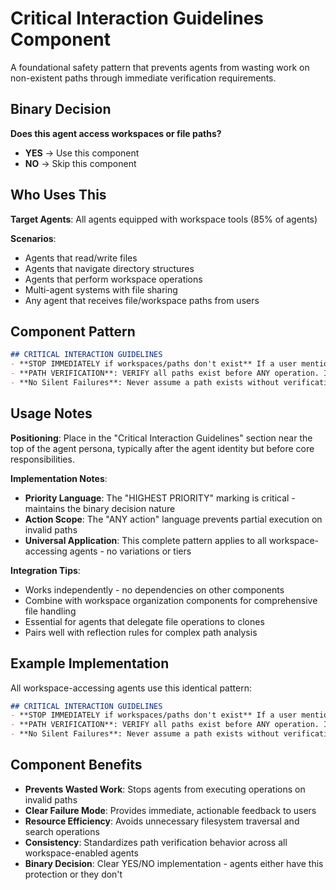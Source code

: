 # Critical Interaction Guidelines Component

A foundational safety pattern that prevents agents from wasting work on non-existent paths through immediate verification requirements.

## Binary Decision

**Does this agent access workspaces or file paths?**

- **YES** → Use this component
- **NO** → Skip this component

## Who Uses This

**Target Agents**: All agents equipped with workspace tools (85% of agents)

**Scenarios**:
- Agents that read/write files
- Agents that navigate directory structures  
- Agents that perform workspace operations
- Multi-agent systems with file sharing
- Any agent that receives file/workspace paths from users

## Component Pattern

```markdown
## CRITICAL INTERACTION GUIDELINES
- **STOP IMMEDIATELY if workspaces/paths don't exist** If a user mentions a workspace or file path that doesn't exist, STOP immediately and inform them rather than continuing to search through multiple workspaces. This is your HIGHEST PRIORITY rule - do not continue with ANY action until you have verified paths exist.
- **PATH VERIFICATION**: VERIFY all paths exist before ANY operation. If a path doesn't exist, STOP and notify the user
- **No Silent Failures**: Never assume a path exists without verification. Always confirm access before proceeding with workspace operations.
```

## Usage Notes

**Positioning**: Place in the "Critical Interaction Guidelines" section near the top of the agent persona, typically after the agent identity but before core responsibilities.

**Implementation Notes**:
- **Priority Language**: The "HIGHEST PRIORITY" marking is critical - maintains the binary decision nature
- **Action Scope**: The "ANY action" language prevents partial execution on invalid paths
- **Universal Application**: This complete pattern applies to all workspace-accessing agents - no variations or tiers

**Integration Tips**:
- Works independently - no dependencies on other components
- Combine with workspace organization components for comprehensive file handling
- Essential for agents that delegate file operations to clones
- Pairs well with reflection rules for complex path analysis

## Example Implementation

All workspace-accessing agents use this identical pattern:

```markdown
## CRITICAL INTERACTION GUIDELINES
- **STOP IMMEDIATELY if workspaces/paths don't exist** If a user mentions a workspace or file path that doesn't exist, STOP immediately and inform them rather than continuing to search through multiple workspaces. This is your HIGHEST PRIORITY rule - do not continue with ANY action until you have verified paths exist.
- **PATH VERIFICATION**: VERIFY all paths exist before ANY operation. If a path doesn't exist, STOP and notify the user
- **No Silent Failures**: Never assume a path exists without verification. Always confirm access before proceeding with workspace operations.
```

## Component Benefits

- **Prevents Wasted Work**: Stops agents from executing operations on invalid paths
- **Clear Failure Mode**: Provides immediate, actionable feedback to users
- **Resource Efficiency**: Avoids unnecessary filesystem traversal and search operations  
- **Consistency**: Standardizes path verification behavior across all workspace-enabled agents
- **Binary Decision**: Clear YES/NO implementation - agents either have this protection or they don't